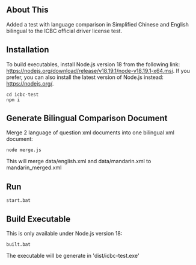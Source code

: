 
## About This
Added a test with language comparison in Simplified Chinese and English bilingual to the ICBC official driver license test.

## Installation
To build executables, install Node.js version 18 from the following link: https://nodejs.org/download/release/v18.19.1/node-v18.19.1-x64.msi. If you prefer, you can also install the latest version of Node.js instead: https://nodejs.org/.
```
cd icbc-test
npm i
```

## Generate Bilingual Comparison Document
Merge 2 language of question xml documents into one bilingual xml document:
```
node merge.js
```
This will merge data/english.xml and data/mandarin.xml to mandarin_merged.xml

## Run
```
start.bat
```

## Build Executable
This is only available under Node.js version 18:
```
built.bat
```
The executable will be generate in 'dist/icbc-test.exe'
